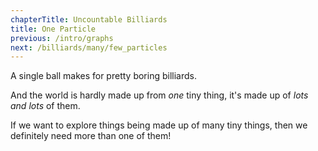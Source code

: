 ```yaml
---
chapterTitle: Uncountable Billiards
title: One Particle
previous: /intro/graphs
next: /billiards/many/few_particles
---
```


<script>
    var sim = createSimulation({
        initialize: function(simulation) {
            var p = simulation.parameters;
            p.friction = 0.2;

            initBilliards(simulation, 1);

    		setToolbarAvailableTools(simulation.toolbar, ["impulse"]);
        }
    });
</script>


<div id="chapter">

<div class="page">
<div class="stepLog twoColumn">
A single ball makes for pretty boring billiards.

And the world is hardly made up from _one_ tiny thing, it's made up of _lots and lots_ of them.

If we want to explore things being made up of many tiny things, then we definitely need more than one of them!

</div>

<div class="twoColumn">
<script>
	insertHere(sim.div);
</script>
</div>
</div>
</div>